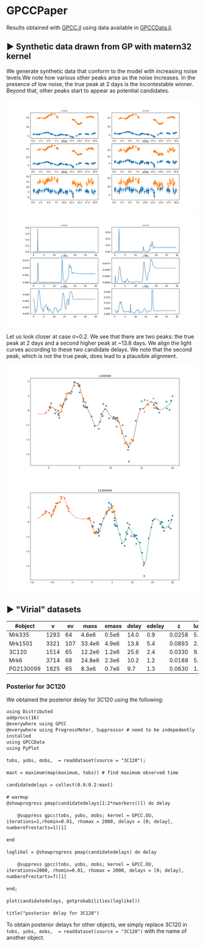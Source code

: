 # GPCCPaper

Results obtained with [GPCC.jl](https://github.com/ngiann/GPCC.jl) using data available in [GPCCData.jl](https://github.com/ngiann/GPCCData.jl).

## ▶ Synthetic data drawn from GP with matern32 kernel

We generate synthetic data  that conform to the model with increasing noise levels.We note how various other peaks arise as the noise increases. In the presence of low noise, the true peak at 2 days is the incontestable winner. Beyond that, other peaks start to appear as potential candidates.

![exp1_lightcurves](plots/Synthetic/Synthetic_lightcurves.svg)
![exp1_delays_vs_prob](plots/Synthetic/Synthetic_delays_vs_prob.svg)


Let us look closer at case σ=0.2. We see that there are two peaks: the true peak at 2 days and a second higher peak at ~13.8 days.
We align the light curves according to these two candidate delays. We note that the second peak, which is not the true peak, does lead to a plausible alignment. 

![exp1_peak_2](plots/Synthetic/Synthetic_sigma_0.2_peak_2.0.svg)
![exp1_peak_13.8](plots/Synthetic/Synthetic_sigma_0.2_peak_13.8.svg)


## ▶ "Virial" datasets


#object   | v   |  ev |  mass | emass |  delay|edelay | z     | luminosity|
| ------- | --- | --- | ----- | ----- | ----- | ----- | ----- | ----------| 
Mrk335	  |1293 | 64  | 4.6e6 | 0.5e6 | 14.0  |  0.9  | 0.0258| 5.01e43   |
Mrk1501   |3321 | 107 | 33.4e6| 4.9e6 | 13.8  |  5.4  | 0.0893| 2.09e44   |
3C120     |1514 | 65  | 12.2e6| 1.2e6 | 25.6  |  2.4  | 0.0330| 9.12e43   |
Mrk6      |3714 | 68  | 24.8e6| 2.3e6 | 10.2  |  1.2  | 0.0188| 5.62e43   |
PG2130099 |1825 | 65  | 8.3e6 | 0.7e6 | 9.7   |  1.3  | 0.0630| 1.41e44   |

### Posterior for 3C120

We obtained the posterior delay for 3C120 using the following:
```
using Distributed
addprocs(16) 
@everywhere using GPCC
@everywhere using ProgressMeter, Suppressor # need to be indepedently installed
using GPCCData
using PyPlot

tobs, yobs, σobs,  = readdataset(source = "3C120");

maxt = maximum(map(maximum, tobs)) # find maximum observed time 

candidatedelays = collect(0.0:0.2:maxt)

# warmup 
@showprogress pmap(candidatedelays[1:2*nworkers()]) do delay

    @suppress gpcc(tobs, yobs, σobs; kernel = GPCC.OU, iterations=1,rhomin=0.01, rhomax = 2000, delays = [0; delay], numberofrestarts=1)[1]
    
end

loglikel = @showprogress pmap(candidatedelays) do delay

    @suppress gpcc(tobs, yobs, σobs; kernel = GPCC.OU, iterations=2000, rhomin=0.01, rhomax = 2000, delays = [0; delay], numberofrestarts=7)[1]
    
end;

plot(candidatedelays, getprobabilities(loglikel))

title("posterior delay for 3C120")
```

To obtain posterior delays for other objects, we simply replace 3C120 in `tobs, yobs, σobs,  = readdataset(source = "3C120")` with the name of another object.

<!---

- [Mrk335 with OU kernel](https://rawcdn.githack.com/HITS-AIN/GPCCPaper/4feda60244ee3cab098b74187c50ccb67d75d6c5/plots/Virial/results_GPCC@0.1.24_Mrk335_rho_500_K_OU_Dt_0.025_R_13.jld2_delays_vs_prob.html)
  - [Peak at 13.4](https://rawcdn.githack.com/HITS-AIN/GPCCPaper/1375b5bbfdcc54ab16b2a4c1734cdcdcbefc5e79/plots/Virial/Mrk335_aligned_at_13.4.svg)
  - [Peak at 87.37](https://rawcdn.githack.com/HITS-AIN/GPCCPaper/1375b5bbfdcc54ab16b2a4c1734cdcdcbefc5e79/plots/Virial/Mrk335_aligned_at_87.37.svg)
  - [Peak at 123.25](https://rawcdn.githack.com/HITS-AIN/GPCCPaper/1375b5bbfdcc54ab16b2a4c1734cdcdcbefc5e79/plots/Virial/Mrk335_aligned_at_123.25.svg)
  
  
- [Mrk1501 with OU kernel](https://rawcdn.githack.com/HITS-AIN/GPCCPaper/1e584be3a5d2da7339c37cb1c47746ada994ee51/plots/Virial/results_GPCC@0.1.24_Mrk1501_rho_500_K_OU_Dt_0.025_R_13.jld2_delays_vs_prob.html)
  - [Peak at 18.65](https://rawcdn.githack.com/HITS-AIN/GPCCPaper/0a891bb0e4cf51454c1013debed9874f684ff6bc/plots/Virial/Mrk1501_aligned_at_18.65.svg)
  - [Peak at 59.87](https://rawcdn.githack.com/HITS-AIN/GPCCPaper/1e53546c45b9c9217aae24421ffdb68d5b222d0b/plots/Virial/Mrk1501_aligned_at_59.87.svg)
  
- [3C120 with OU kernel](https://rawcdn.githack.com/HITS-AIN/GPCCPaper/736188d65d26ff672663ef0efa8c126cc69834e2/plots/Virial/results_GPCC@0.1.24_3C120_rho_500_K_OU_Dt_0.025_R_13.jld2_delays_vs_prob.html)
  - [Peak at 27.65](https://rawcdn.githack.com/HITS-AIN/GPCCPaper/e5c16e9580403ff394b7527313513ebba7bffd08/plots/Virial/3C120_aligned_at_27.65.svg)
  - [Peak at 100.55](https://rawcdn.githack.com/HITS-AIN/GPCCPaper/e5c16e9580403ff394b7527313513ebba7bffd08/plots/Virial/3C120_aligned_at_100.55.svg)
  - [Peak at 117.325](https://rawcdn.githack.com/HITS-AIN/GPCCPaper/e5c16e9580403ff394b7527313513ebba7bffd08/plots/Virial/3C120_aligned_at_117.325.svg)

- [Mrk6 with OU kernel](https://rawcdn.githack.com/HITS-AIN/GPCCPaper/4f5d016b7664485814146b63e0b4eb880fe64eab/plots/Virial/results_GPCC@0.1.24_Mrk6_rho_500_K_OU_Dt_0.025_R_13.jld2_delays_vs_prob.html)
  - [Peak at 9.55](https://rawcdn.githack.com/HITS-AIN/GPCCPaper/4f5d016b7664485814146b63e0b4eb880fe64eab/plots/Virial/Mrk6_aligned_at_9.55.svg)
  - [Peak at 117.1](https://rawcdn.githack.com/HITS-AIN/GPCCPaper/4f5d016b7664485814146b63e0b4eb880fe64eab/plots/Virial/Mrk6_aligned_at_117.1.svg)


- [PG2130099 with OU kernel](https://rawcdn.githack.com/HITS-AIN/GPCCPaper/fa6dec7027c45ce424bc1c1702707c0283528ced/plots/Virial/results_GPCC@0.1.24_PG2130099_rho_500_K_OU_Dt_0.025_R_13.jld2_delays_vs_prob.html)
  - [Peak at 10.17](https://rawcdn.githack.com/HITS-AIN/GPCCPaper/fa6dec7027c45ce424bc1c1702707c0283528ced/plots/Virial/PG2130099_aligned_at_10.17.svg)
  - [Peak at 57.27](https://rawcdn.githack.com/HITS-AIN/GPCCPaper/fa6dec7027c45ce424bc1c1702707c0283528ced/plots/Virial/PG2130099_aligned_at_57.27.svg)
  - [Peak at 98.80](https://rawcdn.githack.com/HITS-AIN/GPCCPaper/fa6dec7027c45ce424bc1c1702707c0283528ced/plots/Virial/PG2130099_aligned_at_98.8.svg)

-->
